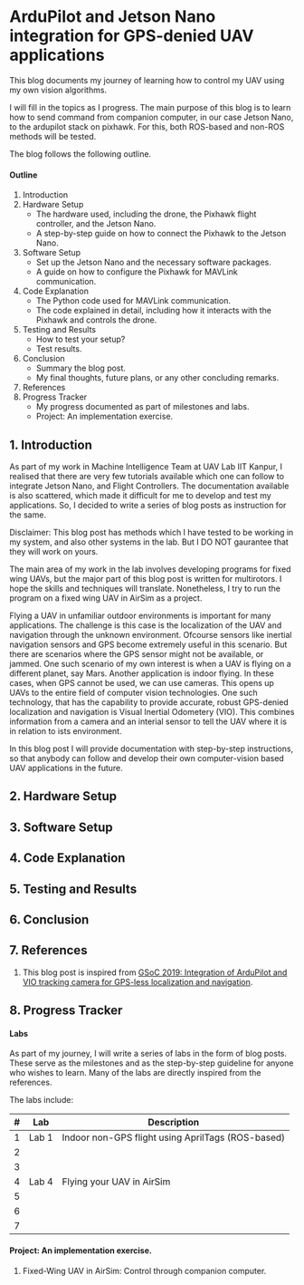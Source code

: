 # ArduPilot and Jetson Nano integration for GPS-denied UAV applications

This blog documents my journey of learning how to control my UAV using my own vision algorithms.

I will fill in the topics as I progress. The main purpose of this blog is to learn how to send command from companion computer, in our case Jetson Nano, to the ardupilot stack on pixhawk. For this, both ROS-based and non-ROS methods will be tested.

The blog follows the following outline.
#### Outline

1. Introduction
2. Hardware Setup
    - The hardware used, including the drone, the Pixhawk flight controller, and the Jetson Nano.
    - A step-by-step guide on how to connect the Pixhawk to the Jetson Nano.
3. Software Setup
   - Set up the Jetson Nano and the necessary software packages.
   - A guide on how to configure the Pixhawk for MAVLink communication.
4. Code Explanation
   - The Python code used for MAVLink communication.
   - The code explained in detail, including how it interacts with the Pixhawk and controls the drone.
5. Testing and Results
   - How to test your setup?
   - Test results.
6. Conclusion
   - Summary the blog post.
   - My final thoughts, future plans, or any other concluding remarks.
7. References
8. Progress Tracker
   - My progress documented as part of milestones and labs.
   - Project: An implementation exercise.


## 1. Introduction
As part of my work in Machine Intelligence Team at UAV Lab IIT Kanpur, I realised that there are very few tutorials available which one can follow to integrate Jetson Nano, and Flight Controllers. The documentation available is also scattered, which made it difficult for me to develop and test my applications. So, I decided to write a series of blog posts as instruction for the same. 

Disclaimer: This blog post has methods which I have tested to be working in my system, and also other systems in the lab. But I DO NOT gaurantee that they will work on yours.

The main area of my work in the lab involves developing programs for fixed wing UAVs, but the major part of this blog post is written for multirotors. I hope the skills and techniques will translate. Nonetheless, I try to run the program on a fixed wing UAV in AirSim as a project.

Flying a UAV in unfamiliar outdoor environments is important for many applications. The challenge is this case is the localization of the UAV and navigation through the unknown environment. Ofcourse sensors like inertial navigation sensors and GPS become extremely useful in this scenario. But there are scenarios where the GPS sensor might not be available, or jammed. One such scenario of my own interest is when a UAV is flying on a different planet, say Mars. Another application is indoor flying. In these cases, when GPS cannot be used, we can use cameras. This opens up UAVs to the entire field of computer vision technologies. One such technology, that has the capability to provide accurate, robust GPS-denied localization and navigation is Visual Inertial Odometery (VIO). This combines information from a camera and an interial sensor to tell the UAV where it is in relation to ists environment.

In this blog post I will provide documentation with step-by-step instructions, so that anybody can follow and develop their own computer-vision based UAV applications in the future.


## 2. Hardware Setup


## 3. Software Setup


## 4. Code Explanation


## 5. Testing and Results


## 6. Conclusion


## 7. References
1. This blog post is inspired from [GSoC 2019: Integration of ArduPilot and VIO tracking camera for GPS-less localization and navigation](https://discuss.ardupilot.org/t/gsoc-2019-integration-of-ardupilot-and-vio-tracking-camera-for-gps-less-localization-and-navigation/42394).


## 8. Progress Tracker

#### Labs
As part of my journey, I will write a series of labs in the form of blog posts. These serve as the milestones and as the step-by-step guideline for anyone who wishes to learn. Many of the labs are directly inspired from the references.


The labs include:

| # | Lab | Description |
| - | --- | --- | 
| 1 | Lab 1 | Indoor non-GPS flight using AprilTags (ROS-based) |
| 2 |     |     |
| 3 |     |     |
| 4 | Lab 4 | Flying your UAV in AirSim |
| 5 |     |     |
| 6 |     |     |
| 7 |     |     |


#### Project: An implementation exercise.
1. Fixed-Wing UAV in AirSim: Control through companion computer.

